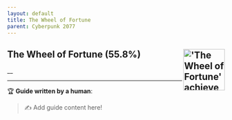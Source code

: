 ```yaml
---
layout: default
title: The Wheel of Fortune
parent: Cyberpunk 2077
---
```


## The Wheel of Fortune (55.8%) <img align="right" src="https://cdn.cloudflare.steamstatic.com/steamcommunity/public/images/apps/1091500/61c7ccea74b66ef3f5d51c078d900d930346e74a.jpg" alt="'The Wheel of Fortune' achievement icon" width="96" height="96">

__

---

:trophy: **Guide written by a human**:

> :writing_hand: Add guide content here!

